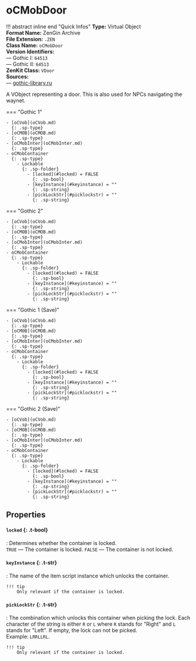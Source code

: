 # oCMobDoor

!!! abstract inline end "Quick Infos"
    **Type:** Virtual Object<br/>
    **Format Name:** ZenGin Archive<br/>
    **File Extension:** `.ZEN`<br/>
    **Class Name:** `oCMobDoor`<br/>
    **Version Identifiers:**<br />
    — Gothic I: `64513`<br/>
    — Gothic II: `64513`<br/>
    **ZenKit Class:** `VDoor`<br/>
    **Sources:**<br/>
    — [gothic-library.ru](http://www.gothic-library.ru/publ/ocmobdoor/1-1-0-510)

A VObject representing a door. This is also used for NPCs navigating the waynet.

=== "Gothic 1"

    - [oCVob](oCVob.md)
      {: .sp-type}
    - [oCMOB](oCMOB.md)
      {: .sp-type}
    - [oCMobInter](oCMobInter.md)
      {: .sp-type}
    - oCMobContainer
      {: .sp-type}
        - Lockable
          {: .sp-folder}
            - [locked](#locked) = FALSE
              {: .sp-bool}
            - [keyInstance](#keyinstance) = ""
              {: .sp-string}
            - [pickLockStr](#picklockstr) = ""
              {: .sp-string}

=== "Gothic 2"

    - [oCVob](oCVob.md)
      {: .sp-type}
    - [oCMOB](oCMOB.md)
      {: .sp-type}
    - [oCMobInter](oCMobInter.md)
      {: .sp-type}
    - oCMobContainer
      {: .sp-type}
        - Lockable
          {: .sp-folder}
            - [locked](#locked) = FALSE
              {: .sp-bool}
            - [keyInstance](#keyinstance) = ""
              {: .sp-string}
            - [pickLockStr](#picklockstr) = ""
              {: .sp-string}

=== "Gothic 1 (Save)"

    - [oCVob](oCVob.md)
      {: .sp-type}
    - [oCMOB](oCMOB.md)
      {: .sp-type}
    - [oCMobInter](oCMobInter.md)
      {: .sp-type}
    - oCMobContainer
      {: .sp-type}
        - Lockable
          {: .sp-folder}
            - [locked](#locked) = FALSE
              {: .sp-bool}
            - [keyInstance](#keyinstance) = ""
              {: .sp-string}
            - [pickLockStr](#picklockstr) = ""
              {: .sp-string}

=== "Gothic 2 (Save)"

    - [oCVob](oCVob.md)
      {: .sp-type}
    - [oCMOB](oCMOB.md)
      {: .sp-type}
    - [oCMobInter](oCMobInter.md)
      {: .sp-type}
    - oCMobContainer
      {: .sp-type}
        - Lockable
          {: .sp-folder}
            - [locked](#locked) = FALSE
              {: .sp-bool}
            - [keyInstance](#keyinstance) = ""
              {: .sp-string}
            - [pickLockStr](#picklockstr) = ""
              {: .sp-string}

## Properties

#### `locked` {: .t-bool}

:   Determines whether the container is locked.
    <br/>`TRUE` — The container is locked. `FALSE` — The container is not locked.

#### `keyInstance` {: .t-str}

:   The name of the item script instance which unlocks the container.

    !!! tip
        Only relevant if the container is locked.

#### `pickLockStr` {: .t-str}

:   The combination which unlocks this container when picking the lock. Each character of the string is either `R` or
    `L` where `R` stands for "Right" and `L` stands for "Left". If empty, the lock can not be picked.
    <br />Example: `LRRLLRL`.

    !!! tip
        Only relevant if the container is locked.
